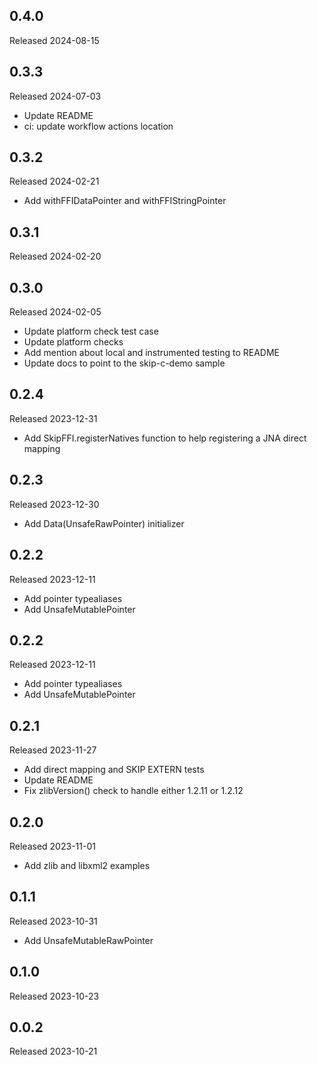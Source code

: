 ## 0.4.0

Released 2024-08-15


## 0.3.3

Released 2024-07-03

  - Update README
  - ci: update workflow actions location

## 0.3.2

Released 2024-02-21

  - Add withFFIDataPointer and withFFIStringPointer

## 0.3.1

Released 2024-02-20


## 0.3.0

Released 2024-02-05

  - Update platform check test case
  - Update platform checks
  - Add mention about local and instrumented testing to README
  - Update docs to point to the skip-c-demo sample

## 0.2.4

Released 2023-12-31

  - Add SkipFFI.registerNatives function to help registering a JNA direct mapping

## 0.2.3

Released 2023-12-30

  - Add Data(UnsafeRawPointer) initializer

## 0.2.2

Released 2023-12-11

  - Add pointer typealiases
  - Add UnsafeMutablePointer

## 0.2.2

Released 2023-12-11

  - Add pointer typealiases
  - Add UnsafeMutablePointer

## 0.2.1

Released 2023-11-27

  - Add direct mapping and SKIP EXTERN tests
  - Update README
  - Fix zlibVersion() check to handle either 1.2.11 or 1.2.12

## 0.2.0

Released 2023-11-01

  - Add zlib and libxml2 examples

## 0.1.1

Released 2023-10-31

  - Add UnsafeMutableRawPointer

## 0.1.0

Released 2023-10-23


## 0.0.2

Released 2023-10-21


